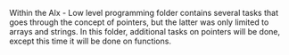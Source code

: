 Within the Alx - Low level programming folder contains several tasks that goes through the concept of pointers, but the latter was only limited to arrays and strings. In this folder, additional tasks on pointers will be done, except this time it will be done on functions.
